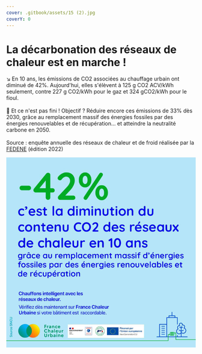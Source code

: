 ```yaml
---
cover: .gitbook/assets/15 (2).jpg
coverY: 0
---
```


# La décarbonation des réseaux de chaleur est en marche !

↘ En 10 ans, les émissions de CO2 associées au chauffage urbain ont diminué de 42%. Aujourd'hui, elles s'élèvent à 125 g CO2 ACV/kWh seulement, contre 227 g CO2/kWh pour le gaz et 324 gCO2/kWh pour le fioul.\
\
🎯 Et ce n'est pas fini ! Objectif ? Réduire encore ces émissions de 33% dès 2030, grâce au remplacement massif des énergies fossiles par des énergies renouvelables et de récupération... et atteindre la neutralité carbone en 2050.\
\
Source : enquête annuelle des réseaux de chaleur et de froid réalisée par la [FEDENE](https://www.linkedin.com/company/fedene/) (édition 2022)

![](.gitbook/assets/\_42.jpg)
